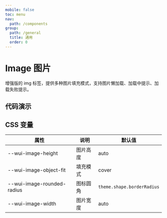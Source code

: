 ```yaml
---
mobile: false
toc: menu
nav:
  path: /components
group:
  path: /general
  title: 通用
  order: 0
---
```


# Image 图片

增强版的 img 标签，提供多种图片填充模式，支持图片懒加载、加载中提示、加载失败提示。

## 代码演示


<code src="./demo/demo1.tsx"></code>



<API src="./Image.tsx"></API>

## CSS 变量

| 属性 | 说明 | 默认值
| - | - | -
| --wui-image-height | 图片高度 | auto
| --wui-image-object-fit | 填充模式 | cover
| --wui-image-rounded-radius | 图标圆角 | `theme.shape.borderRadius`
| --wui-image-width | 图片宽度 | auto

